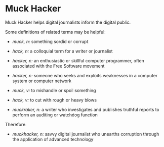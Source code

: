 # Muck Hacker

Muck Hacker helps digital journalists inform the digital public.

Some definitions of related terms may be helpful:

* *muck, n:* something sordid or corrupt

* *hack, n:* a colloquial term for a writer or journalist

* *hacker, n:* an enthusiastic or skillful computer programmer, often associated with the Free Software movement

* *hacker, n:* someone who seeks and exploits weaknesses in a computer system or computer network

* *muck, v:* to mishandle or spoil something

* *hack, v:* to cut with rough or heavy blows

* *muckraker, n:* a writer who investigates and publishes truthful reports to perform an auditing or watchdog function

Therefore:

* *muckhacker, n:* savvy digital journalist who unearths corruption through the application of advanced technology
